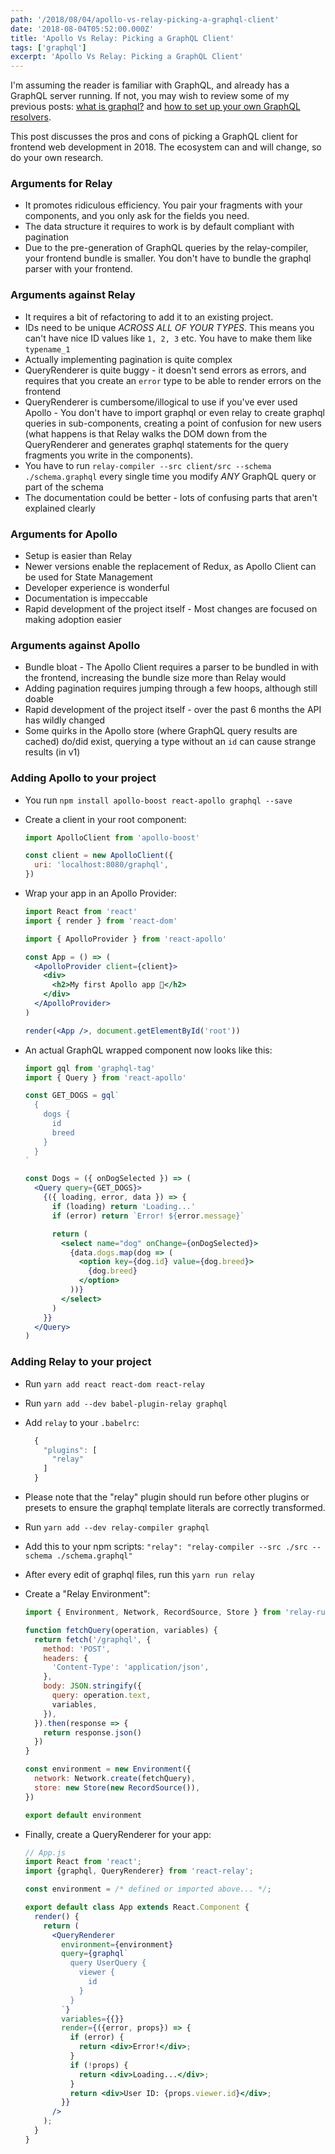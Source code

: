 ```yaml
---
path: '/2018/08/04/apollo-vs-relay-picking-a-graphql-client'
date: '2018-08-04T05:52:00.000Z'
title: 'Apollo Vs Relay: Picking a GraphQL Client'
tags: ['graphql']
excerpt: 'Apollo Vs Relay: Picking a GraphQL Client'
---
```




I'm assuming the reader is familiar with GraphQL, and already has a GraphQL server running. If not, you may wish to review some of my previous posts: [what is graphql?](https://maxrozen.com/2018/01/04/what-is-graphql) and [how to set up your own GraphQL resolvers](https://maxrozen.com/2018/02/11/setting-up-graphql-backend-resolver).

This post discusses the pros and cons of picking a GraphQL client for frontend web development in 2018. The ecosystem can and will change, so do your own research.

### Arguments for Relay

- It promotes ridiculous efficiency. You pair your fragments with your components, and you only ask for the fields you need.
- The data structure it requires to work is by default compliant with pagination
- Due to the pre-generation of GraphQL queries by the relay-compiler, your frontend bundle is smaller. You don't have to bundle the graphql parser with your frontend.

### Arguments against Relay

- It requires a bit of refactoring to add it to an existing project.
- IDs need to be unique _ACROSS ALL OF YOUR TYPES_. This means you can't have nice ID values like `1, 2, 3` etc. You have to make them like `typename_1`
- Actually implementing pagination is quite complex
- QueryRenderer is quite buggy - it doesn't send errors as errors, and requires that you create an `error` type to be able to render errors on the frontend
- QueryRenderer is cumbersome/illogical to use if you've ever used Apollo - You don't have to import graphql or even relay to create graphql queries in sub-components, creating a point of confusion for new users (what happens is that Relay walks the DOM down from the QueryRenderer and generates graphql statements for the query fragments you write in the components).
- You have to run `relay-compiler --src client/src --schema ./schema.graphql` every single time you modify _ANY_ GraphQL query or part of the schema
- The documentation could be better - lots of confusing parts that aren't explained clearly

### Arguments for Apollo

- Setup is easier than Relay
- Newer versions enable the replacement of Redux, as Apollo Client can be used for State Management
- Developer experience is wonderful
- Documentation is impeccable
- Rapid development of the project itself - Most changes are focused on making adoption easier

### Arguments against Apollo

- Bundle bloat - The Apollo Client requires a parser to be bundled in with the frontend, increasing the bundle size more than Relay would
- Adding pagination requires jumping through a few hoops, although still doable
- Rapid development of the project itself - over the past 6 months the API has wildly changed
- Some quirks in the Apollo store (where GraphQL query results are cached) do/did exist, querying a type without an `id` can cause strange results (in v1)

### Adding Apollo to your project

- You run `npm install apollo-boost react-apollo graphql --save`
- Create a client in your root component:

  ```js
  import ApolloClient from 'apollo-boost'

  const client = new ApolloClient({
    uri: 'localhost:8080/graphql',
  })
  ```

- Wrap your app in an Apollo Provider:

  ```jsx
  import React from 'react'
  import { render } from 'react-dom'

  import { ApolloProvider } from 'react-apollo'

  const App = () => (
    <ApolloProvider client={client}>
      <div>
        <h2>My first Apollo app 🚀</h2>
      </div>
    </ApolloProvider>
  )

  render(<App />, document.getElementById('root'))
  ```

- An actual GraphQL wrapped component now looks like this:

  ```jsx
  import gql from 'graphql-tag'
  import { Query } from 'react-apollo'

  const GET_DOGS = gql`
    {
      dogs {
        id
        breed
      }
    }
  `

  const Dogs = ({ onDogSelected }) => (
    <Query query={GET_DOGS}>
      {({ loading, error, data }) => {
        if (loading) return 'Loading...'
        if (error) return `Error! ${error.message}`

        return (
          <select name="dog" onChange={onDogSelected}>
            {data.dogs.map(dog => (
              <option key={dog.id} value={dog.breed}>
                {dog.breed}
              </option>
            ))}
          </select>
        )
      }}
    </Query>
  )
  ```

### Adding Relay to your project

- Run `yarn add react react-dom react-relay`
- Run `yarn add --dev babel-plugin-relay graphql`
- Add `relay` to your `.babelrc`:

  ```js
    {
      "plugins": [
        "relay"
      ]
    }
  ```

- Please note that the "relay" plugin should run before other plugins or presets to ensure the graphql template literals are correctly transformed.
- Run `yarn add --dev relay-compiler graphql`
- Add this to your npm scripts: `"relay": "relay-compiler --src ./src --schema ./schema.graphql"`
- After every edit of graphql files, run this `yarn run relay`
- Create a "Relay Environment":

  ```jsx
  import { Environment, Network, RecordSource, Store } from 'relay-runtime'

  function fetchQuery(operation, variables) {
    return fetch('/graphql', {
      method: 'POST',
      headers: {
        'Content-Type': 'application/json',
      },
      body: JSON.stringify({
        query: operation.text,
        variables,
      }),
    }).then(response => {
      return response.json()
    })
  }

  const environment = new Environment({
    network: Network.create(fetchQuery),
    store: new Store(new RecordSource()),
  })

  export default environment
  ```

- Finally, create a QueryRenderer for your app:

  ```jsx
  // App.js
  import React from 'react';
  import {graphql, QueryRenderer} from 'react-relay';

  const environment = /* defined or imported above... */;

  export default class App extends React.Component {
    render() {
      return (
        <QueryRenderer
          environment={environment}
          query={graphql`
            query UserQuery {
              viewer {
                id
              }
            }
          `}
          variables={{}}
          render={({error, props}) => {
            if (error) {
              return <div>Error!</div>;
            }
            if (!props) {
              return <div>Loading...</div>;
            }
            return <div>User ID: {props.viewer.id}</div>;
          }}
        />
      );
    }
  }
  ```
